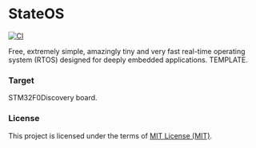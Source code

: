 # StateOS
  [![CI](https://github.com/stateos/StateOS-STM32F0Discovery/actions/workflows/test.yml/badge.svg)](https://github.com/stateos/StateOS-STM32F0Discovery/actions/workflows/test.yml)

Free, extremely simple, amazingly tiny and very fast real-time operating system (RTOS) designed for deeply embedded applications.
TEMPLATE.

### Target

STM32F0Discovery board.

### License

This project is licensed under the terms of [MIT License (MIT)](https://opensource.org/licenses/MIT).
